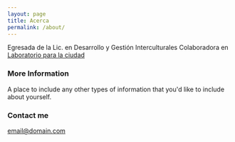 ```yaml
---
layout: page
title: Acerca
permalink: /about/
---
```


Egresada de la Lic. en Desarrollo y Gestión Interculturales
Colaboradora en [Laboratorio para la ciudad](http://labcd.mx)

### More Information

A place to include any other types of information that you'd like to include about yourself.

### Contact me

[email@domain.com](mailto:email@domain.com)
